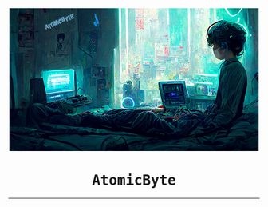 <div align="center">
<img src="https://github.com/Atom1cByte/Atom1cByte/blob/main/assets/Banner.jpg">
<h1 style="font-family: monospace; font-weight: bold">AtomicByte
</h2>
<hr/>

</div>